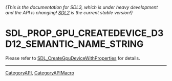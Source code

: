 ###### (This is the documentation for SDL3, which is under heavy development and the API is changing! [SDL2](https://wiki.libsdl.org/SDL2/) is the current stable version!)
# SDL_PROP_GPU_CREATEDEVICE_D3D12_SEMANTIC_NAME_STRING

Please refer to [SDL_CreateGpuDeviceWithProperties](SDL_CreateGpuDeviceWithProperties) for details.

----
[CategoryAPI](CategoryAPI), [CategoryAPIMacro](CategoryAPIMacro)

